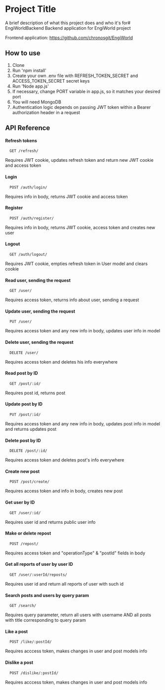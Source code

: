 # Project Title

A brief description of what this project does and who it's for# EngiWorldBackend
Backend application for EngiWorld project

Frontend application: https://github.com/chronosgit/EngiWorld

## How to use

1. Clone
2. Run 'npm install'
3. Create your own .env file with REFRESH_TOKEN_SECRET and ACCESS_TOKEN_SECRET secret keys
4. Run 'Node app.js'
5. If necessary, change PORT variable in app.js, so it matches your desired port
6. You will need MongoDB
7. Authentication logic depends on passing JWT token within a Bearer authorization header in a request

## API Reference

#### Refresh tokens

```http
  GET /refresh/
```

Requires JWT cookie, updates refresh token and return new JWT cookie and access token

#### Login

```http
  POST /auth/login/
```

Requires info in body, returns JWT cookie and access token

#### Register

```http
  POST /auth/register/
```

Requires info in body, returns JWT cookie, access token and creates new user

#### Logout

```http
  GET /auth/logout/
```

Requires JWT cookie, empties refresh token in User model and clears cookie

#### Read user, sending the request

```http
  GET /user/
```

Requires access token, returns info about user, sending a request

#### Update user, sending the request

```http
  PUT /user/
```

Requires access token and any new info in body, updates user info in model

#### Delete user, sending the request

```http
  DELETE /user/
```

Requires access token and deletes his info everywhere

#### Read post by ID

```http
  GET /post/:id/
```

Requires post id, returns post

#### Update post by ID

```http
  PUT /post/:id/
```

Requires access token and any new info in body, updates post info in model and returns updates post

#### Delete post by ID

```http
  DELETE /post/:id/
```

Requires access token and deletes post's info everywhere

#### Create new post

```http
  POST /post/create/
```

Requires access token and info in body, creates new post

#### Get user by ID

```http
  GET /user/:id/
```

Requires user id and returns public user info

#### Make or delete repost 

```http
  POST /repost/
```

Requires access token and "operationType" & "postId" fields in body

#### Get all reports of user by user ID

```http
  GET /user/:userId/reposts/
```

Requires user id and return all reports of user with such id

#### Search posts and users by query param

```http
  GET /search/
```

Requires query parameter, return all users with username AND all posts with title corresponding to query param

#### Like a post

```http
  POST /like/:postId/
```

Requires acccess token, makes changes in user and post models info

#### Dislike a post

```http
  POST /dislike/:postId/
```

Requires acccess token, makes changes in user and post models info
